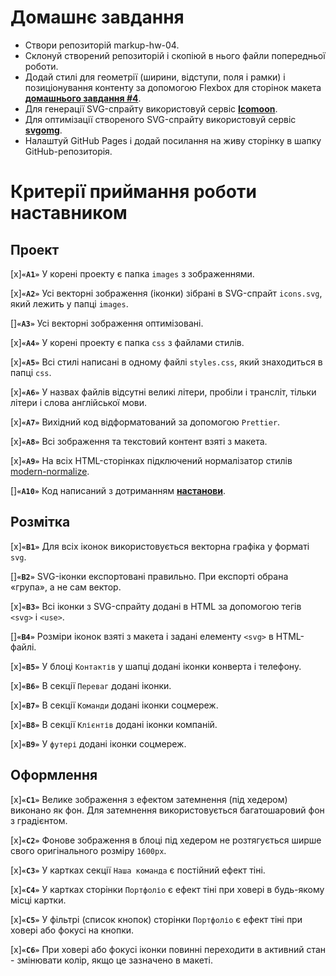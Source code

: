 # Домашнє завдання

- Створи репозиторій markup-hw-04.
- Склонуй створений репозиторій і скопіюй в нього файли попередньої роботи.
- Додай стилі для геометрії (ширини, відступи, поля і рамки) і позиціонування контенту за допомогою Flexbox для сторінок макета **[домашнього завдання #4](https://www.figma.com/file/PFVOE0l8evZPWdKBAuvdC6/Web-Studio-(Version-2.1)-(Copy)?node-id=1%3A493)**.
- Для генерації SVG-спрайту використовуй сервіс **[Icomoon](https://icomoon.io/)**.
- Для оптимізації створеного SVG-спрайту використовуй сервіс **[svgomg](https://jakearchibald.github.io/svgomg/)**.
- Налаштуй GitHub Pages і додай посилання на живу сторінку в шапку GitHub-репозиторія.

# Критерії приймання роботи наставником

## Проект

[x]**`«A1»`** У корені проекту є папка `images` з зображеннями.

[x]**`«A2»`** Усі векторні зображення (іконки) зібрані в SVG-спрайт `icons.svg`, який лежить у папці `images`.

[]**`«A3»`** Усі векторні зображення оптимізовані.

[x]**`«A4»`** У корені проекту є папка `css` з файлами стилів.

[x]**`«A5»`** Всі стилі написані в одному файлі `styles.css`, який знаходиться в папці `css`.

[x]**`«A6»`** У назвах файлів відсутні великі літери, пробіли і трансліт, тільки літери і слова англійської мови.

[x]**`«A7»`** Вихідний код відформатований за допомогою `Prettier`.

[x]**`«A8»`** Всі зображення та текстовий контент взяті з макета.

[x]**`«A9»`** На всіх HTML-сторінках підключений нормалізатор стилів [modern-normalize](https://github.com/sindresorhus/modern-normalize).

[]**`«A10»`** Код написаний з дотриманням **[настанови](https://codeguide.co/)**.

## Розмітка

[x]**`«B1»`** Для всіх іконок використовується векторна графіка у форматі `svg`.

[]**`«B2»`** SVG-іконки експортовані правильно. При експорті обрана «група», а не сам вектор.

[x]**`«B3»`** Всі іконки з SVG-спрайту додані в HTML за допомогою тегів `<svg>` і `<use>`.

[]**`«B4»`** Розміри іконок взяті з макета і задані елементу `<svg>` в HTML-файлі.

[x]**`«B5»`** У блоці `Контактів` у шапці додані іконки конверта і телефону.

[x]**`«B6»`** В секції `Переваг` додані іконки.

[x]**`«B7»`** В секції `Команди` додані іконки соцмереж.

[x]**`«B8»`** В секції `Клієнтів` додані іконки компаній.

[x]**`«B9»`** У `футері` додані іконки соцмереж.

## Оформлення

[x]**`«C1»`** Велике зображення з ефектом затемнення (під хедером) виконано як фон. Для затемнення використовується багатошаровий фон з градієнтом.

[x]**`«C2»`** Фонове зображення в блоці під хедером не розтягується ширше свого оригінального розміру `1600рх`.

[x]**`«C3»`** У картках секції `Наша команда` є постійний ефект тіні.

[x]**`«C4»`** У картках сторінки `Портфоліо` є ефект тіні при ховері в будь-якому місці картки.

[x]**`«C5»`** У фільтрі (список кнопок) сторінки `Портфоліо` є ефект тіні при ховері або фокусі на кнопки.

[x]**`«C6»`** При ховері або фокусі іконки повинні переходити в активний стан - змінювати колір, якщо це зазначено в макеті.
